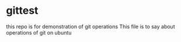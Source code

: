 # gittest
this repo is for demonstration of git operations
This file is to say about operations of git on ubuntu
